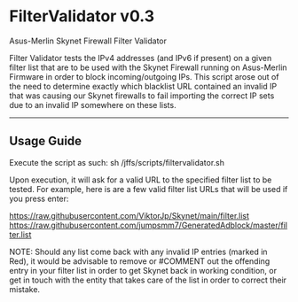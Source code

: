 # FilterValidator v0.3
Asus-Merlin Skynet Firewall Filter Validator

Filter Validator tests the IPv4 addresses (and IPv6 if present) on a given filter list that are to be used with the Skynet Firewall running on Asus-Merlin Firmware in order to block incoming/outgoing IPs. This script arose out of the need to determine exactly which blacklist URL contained an invalid IP that was causing our Skynet firewalls to fail importing the correct IP sets due to an invalid IP somewhere on these lists.

-------------------------------------------------------------------------------------------------------------------------
Usage Guide
-------------------------------------------------------------------------------------------------------------------------
Execute the script as such: sh /jffs/scripts/filtervalidator.sh

Upon execution, it will ask for a valid URL to the specified filter list to be tested. For example, here is are a few valid filter list URLs that will be used if you press enter:

https://raw.githubusercontent.com/ViktorJp/Skynet/main/filter.list
https://raw.githubusercontent.com/jumpsmm7/GeneratedAdblock/master/filter.list

NOTE: Should any list come back with any invalid IP entries (marked in Red), it would be advisable to remove or #COMMENT out the offending entry in your filter list in order to get Skynet back in working condition, or get in touch with the entity that takes care of the list in order to correct their mistake.
